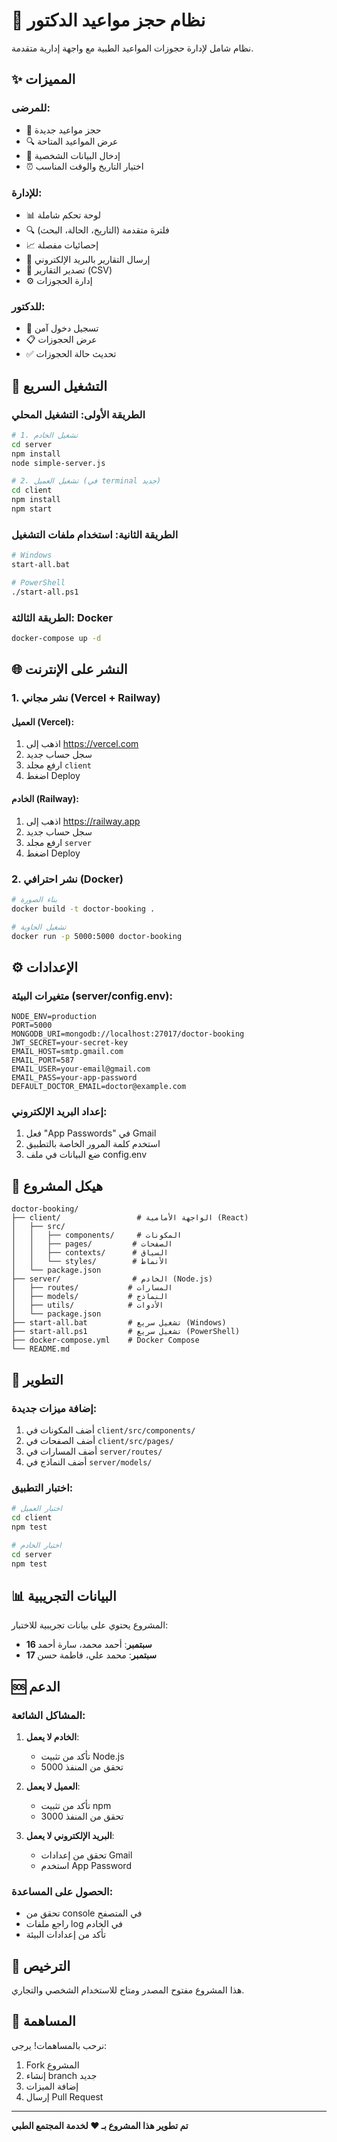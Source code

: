 # 🏥 نظام حجز مواعيد الدكتور

نظام شامل لإدارة حجوزات المواعيد الطبية مع واجهة إدارية متقدمة.

## ✨ المميزات

### للمرضى:
- 📅 حجز مواعيد جديدة
- 🔍 عرض المواعيد المتاحة
- 📝 إدخال البيانات الشخصية
- ⏰ اختيار التاريخ والوقت المناسب

### للإدارة:
- 📊 لوحة تحكم شاملة
- 🔍 فلترة متقدمة (التاريخ، الحالة، البحث)
- 📈 إحصائيات مفصلة
- 📧 إرسال التقارير بالبريد الإلكتروني
- 📄 تصدير التقارير (CSV)
- ⚙️ إدارة الحجوزات

### للدكتور:
- 🔐 تسجيل دخول آمن
- 📋 عرض الحجوزات
- ✅ تحديث حالة الحجوزات

## 🚀 التشغيل السريع

### الطريقة الأولى: التشغيل المحلي
```bash
# 1. تشغيل الخادم
cd server
npm install
node simple-server.js

# 2. تشغيل العميل (في terminal جديد)
cd client
npm install
npm start
```

### الطريقة الثانية: استخدام ملفات التشغيل
```bash
# Windows
start-all.bat

# PowerShell
./start-all.ps1
```

### الطريقة الثالثة: Docker
```bash
docker-compose up -d
```

## 🌐 النشر على الإنترنت

### 1. نشر مجاني (Vercel + Railway)

#### العميل (Vercel):
1. اذهب إلى https://vercel.com
2. سجل حساب جديد
3. ارفع مجلد `client`
4. اضغط Deploy

#### الخادم (Railway):
1. اذهب إلى https://railway.app
2. سجل حساب جديد
3. ارفع مجلد `server`
4. اضغط Deploy

### 2. نشر احترافي (Docker)

```bash
# بناء الصورة
docker build -t doctor-booking .

# تشغيل الحاوية
docker run -p 5000:5000 doctor-booking
```

## ⚙️ الإعدادات

### متغيرات البيئة (server/config.env):
```env
NODE_ENV=production
PORT=5000
MONGODB_URI=mongodb://localhost:27017/doctor-booking
JWT_SECRET=your-secret-key
EMAIL_HOST=smtp.gmail.com
EMAIL_PORT=587
EMAIL_USER=your-email@gmail.com
EMAIL_PASS=your-app-password
DEFAULT_DOCTOR_EMAIL=doctor@example.com
```

### إعداد البريد الإلكتروني:
1. فعل "App Passwords" في Gmail
2. استخدم كلمة المرور الخاصة بالتطبيق
3. ضع البيانات في ملف config.env

## 📁 هيكل المشروع

```
doctor-booking/
├── client/                 # الواجهة الأمامية (React)
│   ├── src/
│   │   ├── components/     # المكونات
│   │   ├── pages/         # الصفحات
│   │   ├── contexts/      # السياق
│   │   └── styles/        # الأنماط
│   └── package.json
├── server/                # الخادم (Node.js)
│   ├── routes/           # المسارات
│   ├── models/           # النماذج
│   ├── utils/            # الأدوات
│   └── package.json
├── start-all.bat         # تشغيل سريع (Windows)
├── start-all.ps1         # تشغيل سريع (PowerShell)
├── docker-compose.yml    # Docker Compose
└── README.md
```

## 🔧 التطوير

### إضافة ميزات جديدة:
1. أضف المكونات في `client/src/components/`
2. أضف الصفحات في `client/src/pages/`
3. أضف المسارات في `server/routes/`
4. أضف النماذج في `server/models/`

### اختبار التطبيق:
```bash
# اختبار العميل
cd client
npm test

# اختبار الخادم
cd server
npm test
```

## 📊 البيانات التجريبية

المشروع يحتوي على بيانات تجريبية للاختبار:
- **16 سبتمبر**: أحمد محمد، سارة أحمد
- **17 سبتمبر**: محمد علي، فاطمة حسن

## 🆘 الدعم

### المشاكل الشائعة:

1. **الخادم لا يعمل**:
   - تأكد من تثبيت Node.js
   - تحقق من المنفذ 5000

2. **العميل لا يعمل**:
   - تأكد من تثبيت npm
   - تحقق من المنفذ 3000

3. **البريد الإلكتروني لا يعمل**:
   - تحقق من إعدادات Gmail
   - استخدم App Password

### الحصول على المساعدة:
- تحقق من console في المتصفح
- راجع ملفات log في الخادم
- تأكد من إعدادات البيئة

## 📄 الترخيص

هذا المشروع مفتوح المصدر ومتاح للاستخدام الشخصي والتجاري.

## 🤝 المساهمة

نرحب بالمساهمات! يرجى:
1. Fork المشروع
2. إنشاء branch جديد
3. إضافة الميزات
4. إرسال Pull Request

---

**تم تطوير هذا المشروع بـ ❤️ لخدمة المجتمع الطبي**